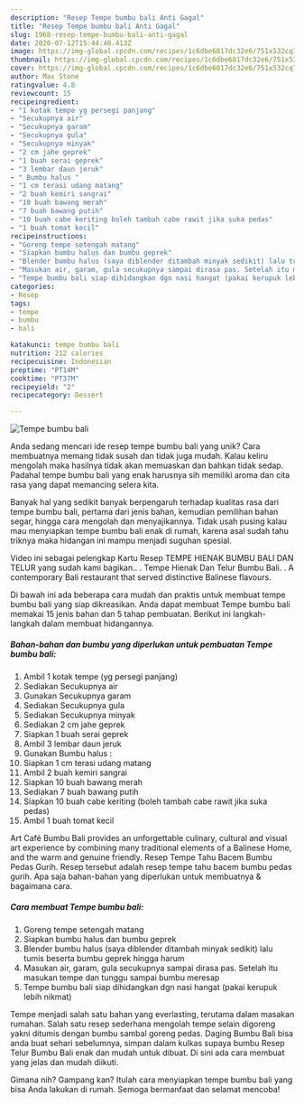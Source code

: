 ```yaml
---
description: "Resep Tempe bumbu bali Anti Gagal"
title: "Resep Tempe bumbu bali Anti Gagal"
slug: 1968-resep-tempe-bumbu-bali-anti-gagal
date: 2020-07-12T15:44:48.413Z
image: https://img-global.cpcdn.com/recipes/1c6dbe6817dc32e6/751x532cq70/tempe-bumbu-bali-foto-resep-utama.jpg
thumbnail: https://img-global.cpcdn.com/recipes/1c6dbe6817dc32e6/751x532cq70/tempe-bumbu-bali-foto-resep-utama.jpg
cover: https://img-global.cpcdn.com/recipes/1c6dbe6817dc32e6/751x532cq70/tempe-bumbu-bali-foto-resep-utama.jpg
author: Max Stone
ratingvalue: 4.8
reviewcount: 15
recipeingredient:
- "1 kotak tempe yg persegi panjang"
- "Secukupnya air"
- "Secukupnya garam"
- "Secukupnya gula"
- "Secukupnya minyak"
- "2 cm jahe geprek"
- "1 buah serai geprek"
- "3 lembar daun jeruk"
- " Bumbu halus "
- "1 cm terasi udang matang"
- "2 buah kemiri sangrai"
- "10 buah bawang merah"
- "7 buah bawang putih"
- "10 buah cabe keriting boleh tambah cabe rawit jika suka pedas"
- "1 buah tomat kecil"
recipeinstructions:
- "Goreng tempe setengah matang"
- "Siapkan bumbu halus dan bumbu geprek"
- "Blender bumbu halus (saya diblender ditambah minyak sedikit) lalu tumis beserta bumbu geprek hingga harum"
- "Masukan air, garam, gula secukupnya sampai dirasa pas. Setelah itu masukan tempe dan tunggu sampai bumbu meresap"
- "Tempe bumbu bali siap dihidangkan dgn nasi hangat (pakai kerupuk lebih nikmat)"
categories:
- Resep
tags:
- tempe
- bumbu
- bali

katakunci: tempe bumbu bali 
nutrition: 212 calories
recipecuisine: Indonesian
preptime: "PT14M"
cooktime: "PT37M"
recipeyield: "2"
recipecategory: Dessert

---
```



![Tempe bumbu bali](https://img-global.cpcdn.com/recipes/1c6dbe6817dc32e6/751x532cq70/tempe-bumbu-bali-foto-resep-utama.jpg)

Anda sedang mencari ide resep tempe bumbu bali yang unik? Cara membuatnya memang tidak susah dan tidak juga mudah. Kalau keliru mengolah maka hasilnya tidak akan memuaskan dan bahkan tidak sedap. Padahal tempe bumbu bali yang enak harusnya sih memiliki aroma dan cita rasa yang dapat memancing selera kita.

Banyak hal yang sedikit banyak berpengaruh terhadap kualitas rasa dari tempe bumbu bali, pertama dari jenis bahan, kemudian pemilihan bahan segar, hingga cara mengolah dan menyajikannya. Tidak usah pusing kalau mau menyiapkan tempe bumbu bali enak di rumah, karena asal sudah tahu triknya maka hidangan ini mampu menjadi suguhan spesial.

Video ini sebagai pelengkap Kartu Resep TEMPE HIENAK BUMBU BALI DAN TELUR yang sudah kami bagikan.. . Tempe Hienak Dan Telur Bumbu Bali. . A contemporary Bali restaurant that served distinctive Balinese flavours.


Di bawah ini ada beberapa cara mudah dan praktis untuk membuat tempe bumbu bali yang siap dikreasikan. Anda dapat membuat Tempe bumbu bali memakai 15 jenis bahan dan 5 tahap pembuatan. Berikut ini langkah-langkah dalam membuat hidangannya.

<!--inarticleads1-->

##### Bahan-bahan dan bumbu yang diperlukan untuk pembuatan Tempe bumbu bali:

1. Ambil 1 kotak tempe (yg persegi panjang)
1. Sediakan Secukupnya air
1. Gunakan Secukupnya garam
1. Sediakan Secukupnya gula
1. Sediakan Secukupnya minyak
1. Sediakan 2 cm jahe geprek
1. Siapkan 1 buah serai geprek
1. Ambil 3 lembar daun jeruk
1. Gunakan  Bumbu halus :
1. Siapkan 1 cm terasi udang matang
1. Ambil 2 buah kemiri sangrai
1. Siapkan 10 buah bawang merah
1. Sediakan 7 buah bawang putih
1. Siapkan 10 buah cabe keriting (boleh tambah cabe rawit jika suka pedas)
1. Ambil 1 buah tomat kecil


Art Café Bumbu Bali provides an unforgettable culinary, cultural and visual art experience by combining many traditional elements of a Balinese Home, and the warm and genuine friendly. Resep Tempe Tahu Bacem Bumbu Pedas Gurih. Resep tersebut adalah resep tempe tahu bacem bumbu pedas gurih. Apa saja bahan-bahan yang diperlukan untuk membuatnya &amp; bagaimana cara. 

<!--inarticleads2-->

##### Cara membuat Tempe bumbu bali:

1. Goreng tempe setengah matang
1. Siapkan bumbu halus dan bumbu geprek
1. Blender bumbu halus (saya diblender ditambah minyak sedikit) lalu tumis beserta bumbu geprek hingga harum
1. Masukan air, garam, gula secukupnya sampai dirasa pas. Setelah itu masukan tempe dan tunggu sampai bumbu meresap
1. Tempe bumbu bali siap dihidangkan dgn nasi hangat (pakai kerupuk lebih nikmat)


Tempe menjadi salah satu bahan yang everlasting, terutama dalam masakan rumahan. Salah satu resep sederhana mengolah tempe selain digoreng yakni ditumis dengan bumbu sambal goreng pedas. Daging Bumbu Bali bisa anda buat sehari sebelumnya, simpan dalam kulkas supaya bumbu Resep Telur Bumbu Bali enak dan mudah untuk dibuat. Di sini ada cara membuat yang jelas dan mudah diikuti. 

Gimana nih? Gampang kan? Itulah cara menyiapkan tempe bumbu bali yang bisa Anda lakukan di rumah. Semoga bermanfaat dan selamat mencoba!
